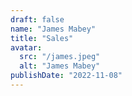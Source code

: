 ```yaml
---
draft: false
name: "James Mabey"
title: "Sales"
avatar:
  src: "/james.jpeg"
  alt: "James Mabey"
publishDate: "2022-11-08"
---
```

